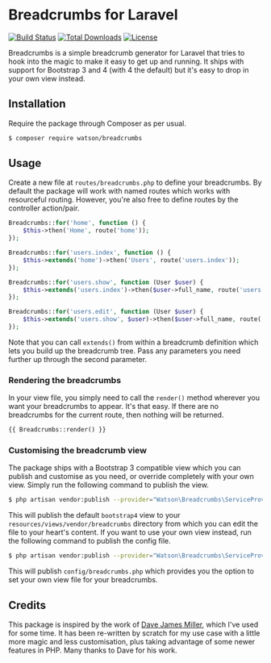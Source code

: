# Breadcrumbs for Laravel

[![Build Status](https://travis-ci.org/dwightwatson/breadcrumbs.svg?branch=master)](https://travis-ci.org/dwightwatson/breadcrumbs)
[![Total Downloads](https://poser.pugx.org/watson/breadcrumbs/downloads.svg)](https://packagist.org/packages/watson/breadcrumbs)
[![License](https://poser.pugx.org/watson/breadcrumbs/license.svg)](https://packagist.org/packages/watson/breadcrumbs)

Breadcrumbs is a simple breadcrumb generator for Laravel that tries to hook into the magic to make it easy to get up and running. It ships with support for Bootstrap 3 and 4 (with 4 the default) but it's easy to drop in your own view instead.

## Installation

Require the package through Composer as per usual.

```sh
$ composer require watson/breadcrumbs
```

## Usage

Create a new file at `routes/breadcrumbs.php` to define your breadcrumbs. By default the package will work with named routes which works with resourceful routing. However, you're also free to define routes by the controller action/pair.

```php
Breadcrumbs::for('home', function () {
    $this->then('Home', route('home'));
});

Breadcrumbs::for('users.index', function () {
    $this->extends('home')->then('Users', route('users.index'));
});

Breadcrumbs::for('users.show', function (User $user) {
    $this->extends('users.index')->then($user->full_name, route('users.show', $user));
});

Breadcrumbs::for('users.edit', function (User $user) {
    $this->extends('users.show', $user)->then($user->full_name, route('users.show', $user));
});
```

Note that you can call `extends()` from within a breadcrumb definition which lets you build up the breadcrumb tree. Pass any parameters you need further up through the second parameter.

### Rendering the breadcrumbs

In your view file, you simply need to call the `render()` method wherever you want your breadcrumbs to appear. It's that easy. If there are no breadcrumbs for the current route, then nothing will be returned.

```php
{{ Breadcrumbs::render() }}
```

### Customising the breadcrumb view

The package ships with a Bootstrap 3 compatible view which you can publish and customise as you need, or override completely with your own view. Simply run the following command to publish the view.

```sh
$ php artisan vendor:publish --provider="Watson\Breadcrumbs\ServiceProvider" --tag=views
```

This will publish the default `bootstrap4` view to your `resources/views/vendor/breadcrumbs` directory from which you can edit the file to your heart's content. If you want to use your own view instead, run the following command to publish the config file.

```sh
$ php artisan vendor:publish --provider="Watson\Breadcrumbs\ServiceProvider" --tag=config
```

This will publish `config/breadcrumbs.php` which provides you the option to set your own view file for your breadcrumbs.

## Credits

This package is inspired by the work of [Dave James Miller](https://github.com/davejamesmiller/laravel-breadcrumbs), which I've used for some time. It has been re-written by scratch for my use case with a little more magic and less customisation, plus taking advantage of some newer features in PHP. Many thanks to Dave for his work.
